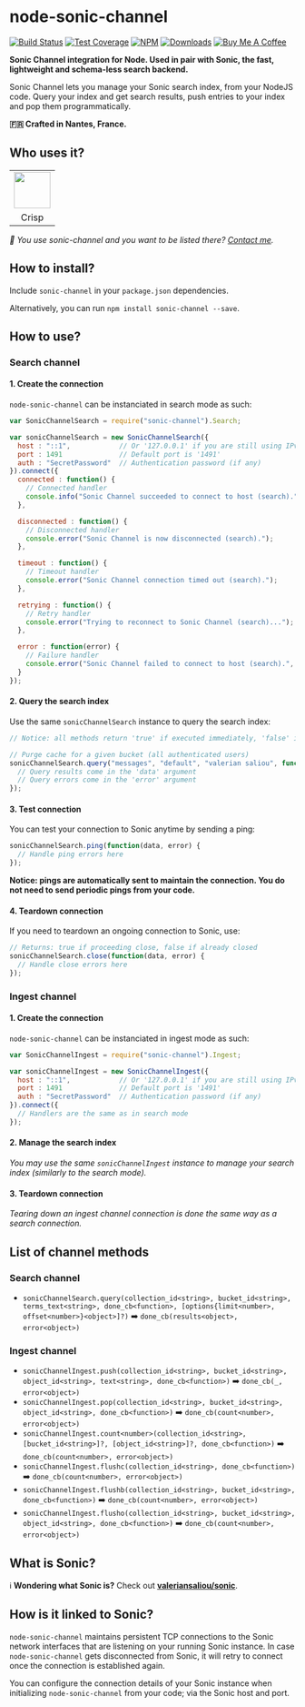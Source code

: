 # node-sonic-channel

[![Build Status](https://img.shields.io/travis/valeriansaliou/node-sonic-channel/master.svg)](https://travis-ci.org/valeriansaliou/node-sonic-channel) [![Test Coverage](https://img.shields.io/coveralls/valeriansaliou/node-sonic-channel/master.svg)](https://coveralls.io/github/valeriansaliou/node-sonic-channel?branch=master) [![NPM](https://img.shields.io/npm/v/sonic-channel.svg)](https://www.npmjs.com/package/sonic-channel) [![Downloads](https://img.shields.io/npm/dt/sonic-channel.svg)](https://www.npmjs.com/package/sonic-channel) [![Buy Me A Coffee](https://img.shields.io/badge/buy%20me%20a%20coffee-donate-yellow.svg)](https://www.buymeacoffee.com/valeriansaliou)

**Sonic Channel integration for Node. Used in pair with Sonic, the fast, lightweight and schema-less search backend.**

Sonic Channel lets you manage your Sonic search index, from your NodeJS code. Query your index and get search results, push entries to your index and pop them programmatically.

**🇫🇷 Crafted in Nantes, France.**

## Who uses it?

<table>
<tr>
<td align="center"><a href="https://crisp.chat/"><img src="https://valeriansaliou.github.io/node-sonic-channel/images/crisp.png" height="64" /></a></td>
</tr>
<tr>
<td align="center">Crisp</td>
</tr>
</table>

_👋 You use sonic-channel and you want to be listed there? [Contact me](https://valeriansaliou.name/)._

## How to install?

Include `sonic-channel` in your `package.json` dependencies.

Alternatively, you can run `npm install sonic-channel --save`.

## How to use?

### Search channel

#### 1. Create the connection

`node-sonic-channel` can be instanciated in search mode as such:

```javascript
var SonicChannelSearch = require("sonic-channel").Search;

var sonicChannelSearch = new SonicChannelSearch({
  host : "::1",            // Or '127.0.0.1' if you are still using IPv4
  port : 1491              // Default port is '1491'
  auth : "SecretPassword"  // Authentication password (if any)
}).connect({
  connected : function() {
    // Connected handler
    console.info("Sonic Channel succeeded to connect to host (search).");
  },

  disconnected : function() {
    // Disconnected handler
    console.error("Sonic Channel is now disconnected (search).");
  },

  timeout : function() {
    // Timeout handler
    console.error("Sonic Channel connection timed out (search).");
  },

  retrying : function() {
    // Retry handler
    console.error("Trying to reconnect to Sonic Channel (search)...");
  },

  error : function(error) {
    // Failure handler
    console.error("Sonic Channel failed to connect to host (search).", error);
  }
});
```

#### 2. Query the search index

Use the same `sonicChannelSearch` instance to query the search index:

```javascript
// Notice: all methods return 'true' if executed immediately, 'false' if deferred (ie. TCP socket disconnected)

// Purge cache for a given bucket (all authenticated users)
sonicChannelSearch.query("messages", "default", "valerian saliou", function(data, error) {
  // Query results come in the 'data' argument
  // Query errors come in the 'error' argument
});
```

#### 3. Test connection

You can test your connection to Sonic anytime by sending a ping:

```javascript
sonicChannelSearch.ping(function(data, error) {
  // Handle ping errors here
});
```

**Notice: pings are automatically sent to maintain the connection. You do not need to send periodic pings from your code.**

#### 4. Teardown connection

If you need to teardown an ongoing connection to Sonic, use:

```javascript
// Returns: true if proceeding close, false if already closed
sonicChannelSearch.close(function(data, error) {
  // Handle close errors here
});
```

### Ingest channel

#### 1. Create the connection

`node-sonic-channel` can be instanciated in ingest mode as such:

```javascript
var SonicChannelIngest = require("sonic-channel").Ingest;

var sonicChannelIngest = new SonicChannelIngest({
  host : "::1",            // Or '127.0.0.1' if you are still using IPv4
  port : 1491              // Default port is '1491'
  auth : "SecretPassword"  // Authentication password (if any)
}).connect({
  // Handlers are the same as in search mode
});
```

#### 2. Manage the search index

_You may use the same `sonicChannelIngest` instance to manage your search index (similarly to the search mode)._

#### 3. Teardown connection

_Tearing down an ingest channel connection is done the same way as a search connection._

## List of channel methods

### Search channel

* `sonicChannelSearch.query(collection_id<string>, bucket_id<string>, terms_text<string>, done_cb<function>, [options{limit<number>, offset<number>}<object>]?)` ➡️ `done_cb(results<object>, error<object>)`

### Ingest channel

* `sonicChannelIngest.push(collection_id<string>, bucket_id<string>, object_id<string>, text<string>, done_cb<function>)` ➡️ `done_cb(_, error<object>)`
* `sonicChannelIngest.pop(collection_id<string>, bucket_id<string>, object_id<string>, done_cb<function>)` ➡️ `done_cb(count<number>, error<object>)`
* `sonicChannelIngest.count<number>(collection_id<string>, [bucket_id<string>]?, [object_id<string>]?, done_cb<function>)` ➡️ `done_cb(count<number>, error<object>)`
* `sonicChannelIngest.flushc(collection_id<string>, done_cb<function>)` ➡️ `done_cb(count<number>, error<object>)`
* `sonicChannelIngest.flushb(collection_id<string>, bucket_id<string>, done_cb<function>)` ➡️ `done_cb(count<number>, error<object>)`
* `sonicChannelIngest.flusho(collection_id<string>, bucket_id<string>, object_id<string>, done_cb<function>)` ➡️ `done_cb(count<number>, error<object>)`

## What is Sonic?

ℹ️ **Wondering what Sonic is?** Check out **[valeriansaliou/sonic](https://github.com/valeriansaliou/sonic)**.

## How is it linked to Sonic?

`node-sonic-channel` maintains persistent TCP connections to the Sonic network interfaces that are listening on your running Sonic instance. In case `node-sonic-channel` gets disconnected from Sonic, it will retry to connect once the connection is established again.

You can configure the connection details of your Sonic instance when initializing `node-sonic-channel` from your code; via the Sonic host and port.
